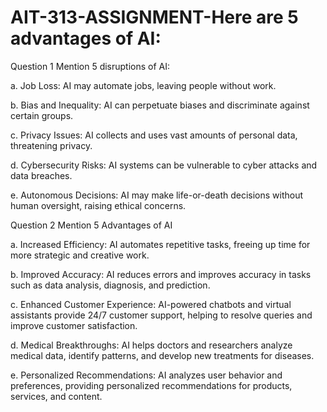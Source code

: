 # AIT-313-ASSIGNMENT-Here are 5 advantages of AI:
Question 1
Mention 5 disruptions of AI:

a. Job Loss: AI may automate jobs, leaving people without work.

b. Bias and Inequality: AI can perpetuate biases and discriminate against certain groups.

c. Privacy Issues: AI collects and uses vast amounts of personal data, threatening privacy.

d. Cybersecurity Risks: AI systems can be vulnerable to cyber attacks and data breaches.

e. Autonomous Decisions: AI may make life-or-death decisions without human oversight, raising ethical concerns.

Question 2
Mention 5 Advantages of AI

a. Increased Efficiency: AI automates repetitive tasks, freeing up time for more strategic and creative work.

b. Improved Accuracy: AI reduces errors and improves accuracy in tasks such as data analysis, diagnosis, and prediction.

c. Enhanced Customer Experience: AI-powered chatbots and virtual assistants provide 24/7 customer support, helping to resolve queries and improve customer satisfaction.

d. Medical Breakthroughs: AI helps doctors and researchers analyze medical data, identify patterns, and develop new treatments for diseases.

e. Personalized Recommendations: AI analyzes user behavior and preferences, providing personalized recommendations for products, services, and content.
